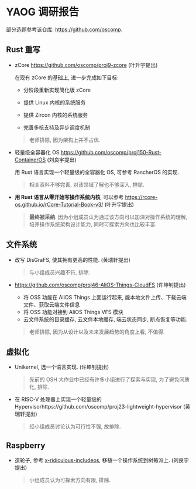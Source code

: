 # YAOG 调研报告

部分选题参考该仓库: https://github.com/oscomp.

## Rust 重写

- zCore https://github.com/oscomp/proj9-zcore (叶升宇提出)

    在现有 zCore 的基础上, 进一步完成如下目标:

    + 分阶段重新实现简化版 zCore 

    + 提供 Linux 内核的系统服务

    + 提供 Zircon 内核的系统服务

    + 完善多核支持及异步调度机制

    > 老师排除, 因为架构上并不占优.

- 轻量级全容器化 OS https://github.com/oscomp/proj150-Rust-ContainerOS (刘良宇提出)

    用 Rust 语言实现一个轻量级的全容器化 OS, 可参考 RancherOS 的实现.
    
    > 相关资料不够完善, 对该领域了解也不够深入, 排除.
    
- **用 Rust 语言从零开始写操作系统内核**, 可以参考 https://rcore-os.github.io/rCore-Tutorial-Book-v3/ (叶升宇提出)

  > **最终被采纳**. 因为小组成员认为通过该方向可以加深对操作系统的理解, 培养操作系统架构设计能力, 同时可探索方向也比较丰富.

## 文件系统

+ 改写 DisGraFS, 使其拥有更高的性能. (黄瑞轩提出)

    > 与小组成员兴趣不符, 排除.

+ https://github.com/oscomp/proj46-AliOS-Things-CloudFS (许坤钊提出)
    
    + 将 OSS 功能在 AliOS Things 上面运行起来, 能本地文件上传、下载云端文件、获取云端文件信息
    + 将 OSS 功能对接到 AliOS Things VFS 模块
    + 云文件系统的目录缓存, 云文件本地缓存, 端云状态同步, 断点恢复等功能.
    
    > 老师排除, 因为从设计以及未来发展趋势的角度上看, 不值得.

## 虚拟化

+ Unikernel, 选一个语言实现. (许坤钊提出)

    > 先前的 OSH 大作业中已经有许多小组进行了探索与实现, 为了避免同质化, 排除.

+ 在 RISC-V 处理器上实现一个轻量级的 Hypervisorhttps://github.com/oscomp/proj23-lightweight-hypervisor (黄瑞轩提出)

    > 经小组成员讨论认为可行性不强, 故排除.

## Raspberry

+ 造轮子, 参考 [x-ridiculous-includeos](https://github.com/OSH-2019/x-ridiculous-includeos), 移植一个操作系统到树莓派上. (刘良宇提出)

    > 小组成员认为可探索方向有限, 排除.

